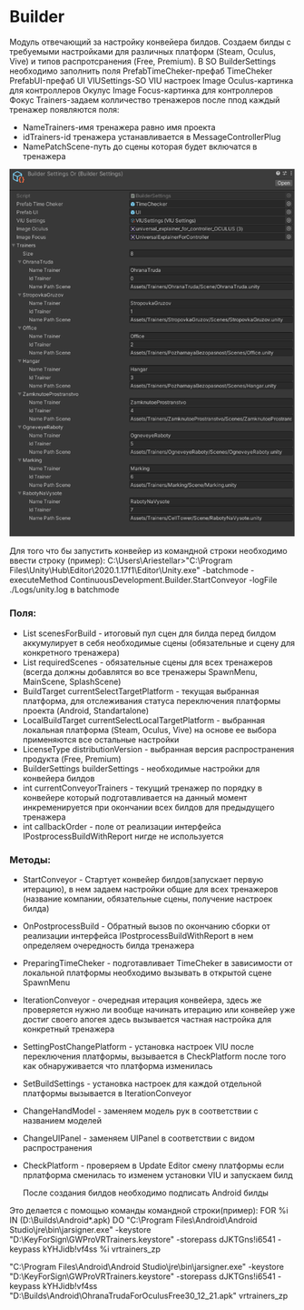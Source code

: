 # Builder

Модуль отвечающий за настройку конвейера билдов. Создаем билды с требуемыми настройками для различных платформ (Steam, Oculus, Vive) и типов распротсранения (Free, Premium).
В SO BuilderSettings необходимо заполнить поля 
PrefabTimeCheker-префаб TimeCheker 
PrefabUI-префаб UI
VIUSettings-SO VIU настроек
Image Oculus-картинка для контроллеров Окулус 
Image Focus-картинка для контроллеров Фокус
Trainers-задаем колличество тренажеров после ппод каждый тренажер появляются поля:
  - NameTrainers-имя тренажера равно имя проекта 
  - idTrainers-id тренажера устанавливается в MessageControllerPlug
  - NamePatchScene-путь до сцены которая будет включатся в тренажера

![Alt text](../Images/BuilderSettings.png)

Для того что бы запустить конвейер из командной строки необходимо ввести строку (пример): 
C:\Users\Ariestellar>"C:\Program Files\Unity\Hub\Editor\2020.1.17f1\Editor\Unity.exe" -batchmode -executeMethod ContinuousDevelopment.Builder.StartConveyor -logFile ./Logs/unity.log
в batchmode 

### Поля:

- List<string> scenesForBuild - итоговый пул сцен для билда перед билдом аккумулирует в себя необходимые сцены (обязательные и сцену для конкретного тренажера)
- List<string> requiredScenes - обязательные сцены для всех тренажеров (всегда должны добавлятся во все тренажеры SpawnMenu, MainScene, SplashScene)
- BuildTarget currentSelectTargetPlatform - текущая выбранная платформа, для отслеживания статуса переключения платформы проекта (Android, Standartalone)
- LocalBuildTarget currentSelectLocalTargetPlatform - выбранная локальная платформа (Steam, Oculus, Vive) на основе ее выбора применяются все остальные настройки
- LicenseType distributionVersion - выбранная версия распространения продукта (Free, Premium)
- BuilderSettings builderSettings - необходимые настройки для конвейера билдов 
- int currentConveyorTrainers - текущий тренажер по порядку в конвейере который подготавливается на данный момент инкременируется при окончании всех билдов для предыдущего тренажера
- int callbackOrder - поле от реализации интерфейса IPostprocessBuildWithReport нигде не используется

### Методы:

- StartConveyor - Стартует конвейер билдов(запускает первую итерацию), в нем задаем настройки общие для всех тренажеров (название компании, обязательные сцены, получение настроек билда)
- OnPostprocessBuild - Обратный вызов по окончанию сборки от реализации интерфейса IPostprocessBuildWithReport в нем определяем очередность билда тренажера 
- PreparingTimeCheker - подготавливает TimeCheker в зависимости от локальной платформы необходимо вызывать в открытой сцене SpawnMenu
- IterationConveyor - очередная итерация конвейера, здесь же проверяется нужно ли вообще начинать итерацию или конвейер уже достиг своего апогея здесь вызывается частная настройка для конкретный тренажера
- SettingPostChangePlatform - установка настроек VIU после переключения платформы, вызывается в CheckPlatform после того как обнаруживается что платформа изменилась
- SetBuildSettings - установка настроек для каждой отдельной платформы вызывается в IterationConveyor
- ChangeHandModel - заменяем модель рук в соответствии с названием моделей
- ChangeUIPanel - заменяем UIPanel в соответствии с видом распространения
- CheckPlatform - проверяем в Update Editor смену платформы если прлатформа сменилась то изменем установки VIU и запускаем билд
  
  После создания билдов необходимо подписать Android билды
  
Это делается с помощью команды командной строки(пример): 
FOR %i IN (D:\Builds\Android\*.apk) DO "C:\Program Files\Android\Android Studio\jre\bin\jarsigner.exe" -keystore "D:\KeyForSign\GWProVRTrainers.keystore" -storepass dJKTGns!i6541 -keypass kYHJidb!vf4ss %i vrtrainers_zp
  
"C:\Program Files\Android\Android Studio\jre\bin\jarsigner.exe" -keystore "D:\KeyForSign\GWProVRTrainers.keystore" -storepass dJKTGns!i6541 -keypass kYHJidb!vf4ss "D:\Builds\Android\OhranaTrudaForOculusFree30_12_21.apk" vrtrainers_zp
